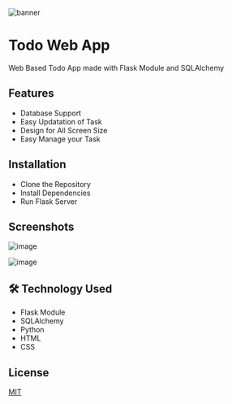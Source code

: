 
![banner](https://user-images.githubusercontent.com/78084828/236656974-b5ffed81-001c-40bb-80e2-9b0c4b7234d5.png)


# Todo Web App

Web Based Todo App made with Flask Module and SQLAlchemy

## Features

- Database Support
- Easy Updatation of Task
- Design for All Screen Size
- Easy Manage your Task

## Installation

- Clone the Repository
- Install Dependencies
- Run Flask Server

## Screenshots

![image](https://user-images.githubusercontent.com/78084828/236657071-b679f739-a4cf-4cc0-aed7-8d59c2f0435d.png)

![image](https://user-images.githubusercontent.com/78084828/236657088-e23625a4-e47d-4337-b3ed-1c39c3dce9de.png)


## 🛠 Technology Used

- Flask Module
- SQLAlchemy
- Python
- HTML
- CSS

## License

[MIT](https://choosealicense.com/licenses/mit/)
